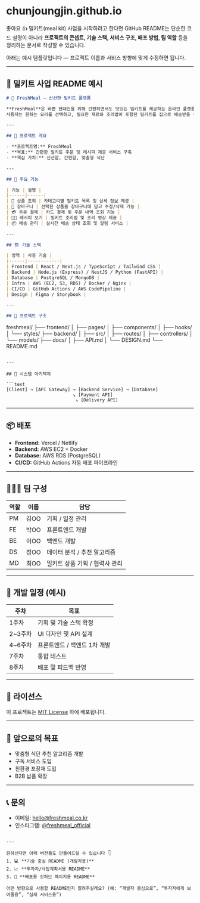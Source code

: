 # chunjoungjin.github.io
좋아요 👍 밀키트(meal kit) 사업을 시작하려고 한다면 GitHub README는 단순한 코드 설명이 아니라 **프로젝트의 콘셉트, 기술 스택, 서비스 구조, 배포 방법, 팀 역할** 등을 정리하는 문서로 작성할 수 있습니다.

아래는 예시 템플릿입니다 — 프로젝트 이름과 서비스 방향에 맞게 수정하면 됩니다.

---

## 🍱 밀키트 사업 README 예시

```markdown
# 🍳 FreshMeal — 신선한 밀키트 플랫폼

**FreshMeal**은 바쁜 현대인을 위해 간편하면서도 맛있는 밀키트를 제공하는 온라인 플랫폼입니다.  
사용자는 원하는 요리를 선택하고, 필요한 재료와 조리법이 포함된 밀키트를 집으로 배송받을 수 있습니다.

---

## 🚀 프로젝트 개요

- **프로젝트명:** FreshMeal
- **목표:** 간편한 밀키트 주문 및 레시피 제공 서비스 구축
- **핵심 가치:** 신선함, 간편함, 맞춤형 식단

---

## 🧩 주요 기능

| 기능 | 설명 |
|------|------|
| 🛒 상품 조회 | 카테고리별 밀키트 목록 및 상세 정보 제공 |
| 🧾 장바구니 | 선택한 상품을 장바구니에 담고 수정/삭제 가능 |
| 💳 주문 결제 | 카드 결제 및 주문 내역 조회 기능 |
| 👩‍🍳 레시피 보기 | 밀키트 조리법 및 조리 영상 제공 |
| 📦 배송 관리 | 실시간 배송 상태 조회 및 알림 서비스 |

---

## 🏗️ 기술 스택

| 영역 | 사용 기술 |
|------|------------|
| Frontend | React / Next.js / TypeScript / Tailwind CSS |
| Backend | Node.js (Express) / NestJS / Python (FastAPI) |
| Database | PostgreSQL / MongoDB |
| Infra | AWS (EC2, S3, RDS) / Docker / Nginx |
| CI/CD | GitHub Actions / AWS CodePipeline |
| Design | Figma / Storybook |

---

## 📂 프로젝트 구조

```

freshmeal/
├── frontend/
│   ├── pages/
│   ├── components/
│   ├── hooks/
│   └── styles/
├── backend/
│   ├── src/
│   ├── routes/
│   ├── controllers/
│   └── models/
├── docs/
│   ├── API.md
│   └── DESIGN.md
└── README.md

````

---

## 🧠 시스템 아키텍처

```text
[Client] → [API Gateway] → [Backend Service] → [Database]
                         ↘︎ [Payment API]
                          ↘︎ [Delivery API]
````

---

## 📦 배포

* **Frontend:** Vercel / Netlify
* **Backend:** AWS EC2 + Docker
* **Database:** AWS RDS (PostgreSQL)
* **CI/CD:** GitHub Actions 자동 배포 파이프라인

---

## 🧑‍🤝‍🧑 팀 구성

| 역할 | 이름  | 담당                 |
| -- | --- | ------------------ |
| PM | 김OO | 기획 / 일정 관리         |
| FE | 박OO | 프론트엔드 개발           |
| BE | 이OO | 백엔드 개발             |
| DS | 정OO | 데이터 분석 / 추천 알고리즘   |
| MD | 최OO | 밀키트 상품 기획 / 협력사 관리 |

---

## 📅 개발 일정 (예시)

| 주차    | 목표                |
| ----- | ----------------- |
| 1주차   | 기획 및 기술 스택 확정     |
| 2~3주차 | UI 디자인 및 API 설계   |
| 4~6주차 | 프론트엔드 / 백엔드 1차 개발 |
| 7주차   | 통합 테스트            |
| 8주차   | 배포 및 피드백 반영       |

---

## 📜 라이선스

이 프로젝트는 [MIT License](./LICENSE) 하에 배포됩니다.

---

## 🌟 앞으로의 목표

* 맞춤형 식단 추천 알고리즘 개발
* 구독 서비스 도입
* 친환경 포장재 도입
* B2B 납품 확장

---

## 📞 문의

* 이메일: [hello@freshmeal.co.kr](mailto:hello@freshmeal.co.kr)
* 인스타그램: [@freshmeal_official](https://instagram.com/freshmeal_official)

```

---

원하신다면 아래 버전들도 만들어드릴 수 있습니다 👇  
1. 💻 **기술 중심 README (개발자용)**  
2. 📈 **투자자/사업계획서용 README**  
3. 🧾 **배포용 깃허브 페이지용 README**

어떤 방향으로 사용할 README인지 알려주실래요? (예: “개발자 중심으로”, “투자자에게 보여줄용”, “실제 서비스용”)
```

